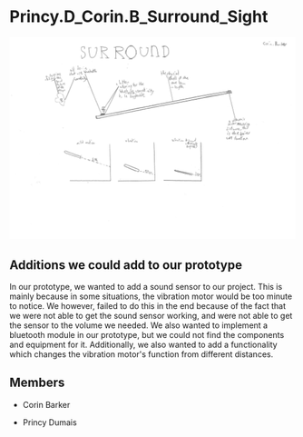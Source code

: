 # Princy.D_Corin.B_Surround_Sight
![An image of a cane, with an ultrasonic sensor attached to the front to measure distance from an object. The cane is 10 cm in length, and works with bluetooth, allowing sound to alert the user.](https://raw.githubusercontent.com/TempeHS/Princy.D_Corin.B_Surround_Sight/refs/heads/main/SurroundSight.png)
















## Additions we could add to our prototype
In our prototype, we wanted to add a sound sensor to our project. This is mainly because in some situations, the vibration motor would be too minute to notice. We however, failed to do this in the end because of the fact that we were not able to get the sound sensor working, and were not able to get the sensor to the volume we needed. We also wanted to implement a bluetooth module in our prototype, but we could not find the components and equipment for it. Additionally, we also wanted to add a functionality which changes the vibration motor's function from different distances.    


## Members
- Corin Barker
* Princy Dumais
